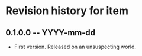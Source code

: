 # Revision history for item

## 0.1.0.0 -- YYYY-mm-dd

* First version. Released on an unsuspecting world.
